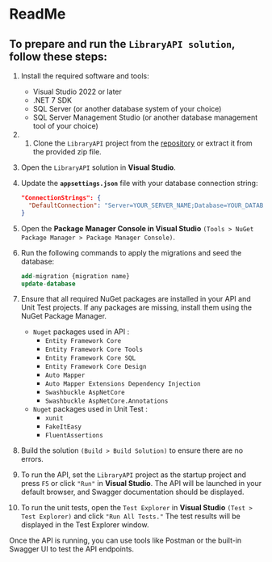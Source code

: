 # ReadMe

## To prepare and run the `LibraryAPI solution`, follow these steps:

1. Install the required software and tools:
    - Visual Studio 2022 or later
    - .NET 7 SDK
    - SQL Server (or another database system of your choice)
    - SQL Server Management Studio (or another database management tool of your choice)
2. 1. Clone the `LibraryAPI` project from the [repository](https://github.com/SAMI-GD/LibraryAPI) or extract it from the provided zip file.
3. Open the `LibraryAPI` solution in **Visual Studio**.
4. Update the **`appsettings.json`** file with your database connection string:
    
    ```json
    "ConnectionStrings": {
      "DefaultConnection": "Server=YOUR_SERVER_NAME;Database=YOUR_DATABASE_NAME;User Id=YOUR_USER_ID;Password=YOUR_PASSWORD;"
    }
    ```
    
5. Open the **Package Manager Console in Visual Studio** `(Tools > NuGet Package Manager > Package Manager Console)`.
6. Run the following commands to apply the migrations and seed the database:
    
    ```sql
    add-migration {migration name}
    update-database
    ```
    
7. Ensure that all required NuGet packages are installed in your API and Unit Test projects. If any packages are missing, install them using the NuGet Package Manager.
    - `Nuget` packages used in API :
        - `Entity Framework Core`
        - `Entity Framework Core Tools`
        - `Entity Framework Core SQL`
        - `Entity Framework Core Design`
        - `Auto Mapper`
        - `Auto Mapper Extensions Dependency Injection`
        - `Swashbuckle AspNetCore`
        - `Swashbuckle AspNetCore.Annotations`
    - `Nuget` packages used in Unit Test :
        - `xunit`
        - `FakeItEasy`
        - `FluentAssertions`
8. Build the solution `(Build > Build Solution)` to ensure there are no errors.
9. To run the API, set the `LibraryAPI` project as the startup project and press `F5` or click `"Run"` in **Visual Studio**. The API will be launched in your default browser, and Swagger documentation should be displayed.
10. To run the unit tests, open the `Test Explorer` in **Visual Studio** `(Test > Test Explorer)` and click `"Run All Tests."` The test results will be displayed in the Test Explorer window.

Once the API is running, you can use tools like Postman or the built-in Swagger UI to test the API endpoints.
